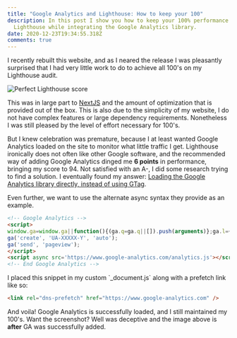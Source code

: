 ```yaml
---
title: "Google Analytics and Lighthouse: How to keep your 100"
description: In this post I show you how to keep your 100% performance score in
  Lighthouse while integrating the Google Analytics library.
date: 2020-12-23T19:34:55.318Z
comments: true
---
```

I recently rebuilt this website, and as I neared the release I was pleasantly surprised that I had very little work to do to achieve all 100's on my Lighthouse audit.

![Perfect Lighthouse score](uploads/image.png)

This was in large part to [NextJS](https://nextjs.org/) and the amount of optimization that is provided out of the box. This is also due to the simplicity of my website, I do not have complex features or large dependency requirements. Nonetheless I was still pleased by the level of effort necessary for 100's.

But I knew celebration was premature, because I at least wanted Google Analytics loaded on the site to monitor what little traffic I get. Lighthouse ironically does not often like other Google software, and the recommended way of adding Google Analytics dinged me **6 points** in performance, bringing my score to 94. Not satisfied with an A-, I did some research trying to find a solution. I eventually found my answer: [Loading the Google Analytics library directly, instead of using GTag](https://developers.google.com/analytics/devguides/collection/analyticsjs/#alternative_async_tag).

Even further, we want to use the alternate async syntax they provide as an example.

```html
<!-- Google Analytics -->
<script>
window.ga=window.ga||function(){(ga.q=ga.q||[]).push(arguments)};ga.l=+new Date;
ga('create', 'UA-XXXXX-Y', 'auto');
ga('send', 'pageview');
</script>
<script async src='https://www.google-analytics.com/analytics.js'></script>
<!-- End Google Analytics -->
```

I placed this snippet in my custom \`_document.js\` along with a prefetch link like so: 

```html
<link rel="dns-prefetch" href="https://www.google-analytics.com" />
```

And voila! Google Analytics is successfully loaded, and I still maintained my 100's. Want the screenshot? Well was deceptive and the image above is **after** GA was successfully added.